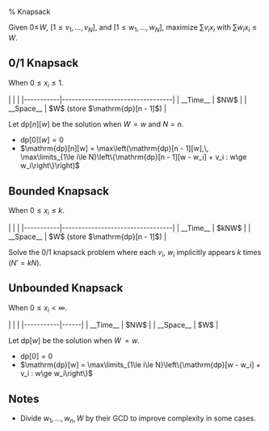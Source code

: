% Knapsack

Given $0 \le\!W$, $[1 \le v_1, \dots, v_N]$, and $[1 \le w_1, \dots, w_N]$, maximize $\sum v_i x_i$ with $\sum w_i x_i \le W$.

## 0/1 Knapsack

When $0 \le x_i \le 1$.

<div class="no-stretch">
|           |                                  |
|-----------|----------------------------------|
| __Time__  | $NW$                             |
| __Space__ | $W$ (store $\mathrm{dp}[n - 1]$) |
</div>

Let $\mathrm{dp}[n][w]$ be the solution when $W\!= w$ and $N = n$.

- $\mathrm{dp}[0][w] = 0$
- $\mathrm{dp}[n][w] = \max\left(\mathrm{dp}[n - 1][w],\, \max\limits_{1\le i\le N}\left\{\mathrm{dp}[n - 1][w - w_i] + v_i : w\ge w_i\right\}\right)$

## Bounded Knapsack

When $0 \le x_i \le k$.

<div class="no-stretch">
|           |                                  |
|-----------|----------------------------------|
| __Time__  | $kNW$                            |
| __Space__ | $W$ (store $\mathrm{dp}[n - 1]$) |
</div>

Solve the 0/1 knapsack problem where each $v_i$, $w_i$ implicitly appears $k$ times ($N' = kN$).

## Unbounded Knapsack

When $0 \le x_i < \infty$.

<div class="no-stretch">
|           |      |
|-----------|------|
| __Time__  | $NW$ |
| __Space__ | $W$  |
</div>

Let $\mathrm{dp}[w]$ be the solution when $W\!\!= w$.

- $\mathrm{dp}[0] = 0$
- $\mathrm{dp}[w] = \max\limits_{1\le i\le N}\left\{\mathrm{dp}[w - w_i] + v_i : w\ge w_i\right\}$

## Notes
- Divide $w_1, \dots, w_n, W$ by their GCD to improve complexity in some cases.
